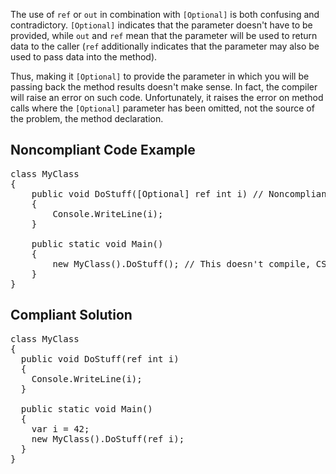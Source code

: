 The use of `ref` or `out` in combination with `[Optional]` is both confusing and contradictory.
`[Optional]` indicates that the parameter doesn't have to be provided, while `out` and `ref` mean that the parameter
will be used to return data to the caller (`ref` additionally indicates that the parameter may also be used to pass data into the
method).

Thus, making it `[Optional]` to provide the parameter in which you will be passing back the method results doesn't make sense. In fact,
the compiler will raise an error on such code. Unfortunately, it raises the error on method calls where the `[Optional]` parameter has been
omitted, not the source of the problem, the method declaration. 

## Noncompliant Code Example

<pre>
class MyClass
{
    public void DoStuff([Optional] ref int i) // Noncompliant
    {
        Console.WriteLine(i);
    }

    public static void Main()
    {
        new MyClass().DoStuff(); // This doesn't compile, CS7036 shows
    }
}
</pre>

## Compliant Solution

<pre>
class MyClass
{
  public void DoStuff(ref int i)
  {
    Console.WriteLine(i);
  }

  public static void Main()
  {
    var i = 42;
    new MyClass().DoStuff(ref i);
  }
}
</pre>